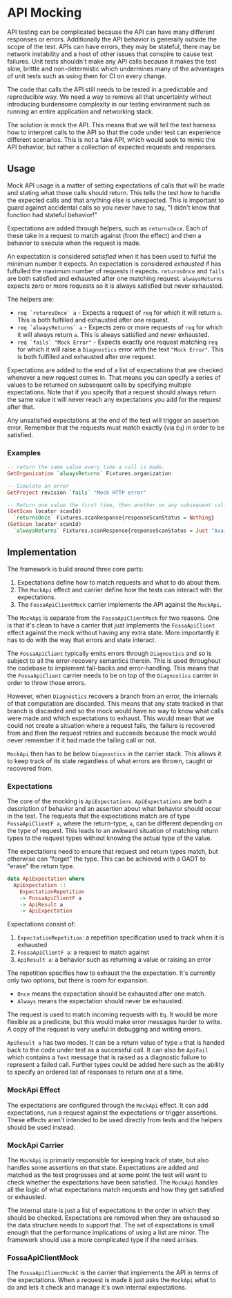 # API Mocking

API testing can be complicated because the API can have many different responses
or errors. Additionally the API behavior is generally outside the scope of the
test.  APIs can have errors, they may be stateful, there may be network
instability and a host of other issues that conspire to cause test failures.
Unit tests shouldn't make any API calls because it makes the test slow, brittle
and non-determistic which undermines many of the advantages of unit tests such
as using them for CI on every change.

The code that calls the API still needs to be tested in a predictable and
reproducible way.  We need a way to remove all that uncertainty without
introducing burdensome complexity in our testing environment such as running an
entire application and networking stack.

The solution is mock the API.  This means that we will tell the test harness how
to interpret calls to the API so that the code under test can experience
different scenarios.  This is not a fake API, which would seek to mimic the API
behavior, but rather a collection of expected requests and responses.

## Usage

Mock API usage is a matter of setting expectations of calls that will be made
and stating what those calls should return.  This tells the test how to handle
the expected calls and that anything else is unexpected.  This is important to
guard against accidental calls so you never have to say, "I didn't know that
function had stateful behavior!"

Expectations are added through helpers, such as `returnsOnce`.  Each of these
take in a request to match against (from the effect) and then a behavior to
execute when the request is made.

An expectation is considered _satisfied_ when it has been used to fulful the
minimum number it expects.  An expectation is considered _exhausted_ if has
fulfulled the maximum number of requests it expects.
`returnsOnce` and `fails` are both satisfied and exhausted after one matching
request.  `alwaysReturns` expects zero or more requests so it is always
satisfied but never exhausted.

The helpers are:

- ``req `returnsOnce` a`` - Expects a request of `req` for which it will return
  `a`.  This is both fulfilled and exhausted after one request.
- ``req `alwaysReturns` a`` - Expects zero or more requests of `req` for which it
  will always return `a`.  This is always satisfied and never exhausted.
- ``req `fails` "Mock Error"`` - Expects exactly one request matching `req` for
  which it will raise a `Diagnostics` error with the text `"Mock Error"`.  This is both fulfilled and exhausted after one request.

Expectations are added to the end of a list of expectations that are checked
whenever a new request comes in.  That means you can specify a series of values
to be returned on subsequent calls by specifying multiple expectations. Note
that if you specify that a request should always return the same value it will
never reach any expectations you add for the request after that.

Any unsatisfied expectations at the end of the test will trigger an assertion
error.  Remember that the requests must match exactly (via `Eq`) in order to be
satisfied.

### Examples

```haskell
-- return the same value every time a call is made.
GetOrganization `alwaysReturns` Fixtures.organization

-- Simulate an error
GetProject revision `fails` "Mock HTTP error"

-- Return one value the first time, then another on any subsequent calls
(GetScan locator scanId)
  `returnsOnce` Fixtures.scanResponse{responseScanStatus = Nothing}
(GetScan locator scanId)
  `alwaysReturns` Fixtures.scanResponse{responseScanStatus = Just "Available"}
```

## Implementation

The framework is build around three core parts:

1. Expectations define how to match requests and what to do about them.
2. The `MockApi` effect and carrier define how the tests can interact with the
   expectations.
3. The `FossaApiClientMock` carrier implements the API against the `MockApi`.

The `MockApi` is separate from the `FossaApiClientMock` for two reasons.  One is
that it's clean to have a carrier that just implements the `FossaApiClient`
effect against the mock without having any extra state.  More importantly it has
to do with the way that errors and state interact.

The `FossaApiClient` typically emits errors through `Diagnostics` and so is
subject to all the error-recovery semantics therein.  This is used throughout
the codebase to implement fall-backs and error-handling.  This means that the
`FossaApiClient` carrier needs to be on top of the `Diagnostics` carrier
in order to throw those errors.

However, when `Diagnostics` recovers a branch from an error, the internals of
that computation are discarded.  This means that any state tracked in that
branch is discarded and so the mock would have no way to know what calls were
made and which expectations to exhaust.  This would mean that we could not
create a situation where a request fails, the failure is recovered from and then
the request retries and succeeds because the mock would never remember if it had
made the failing call or not.

`MockApi` then has to be below `Diagnostics` in the carrier stack.  This allows
it to keep track of its state regardless of what errors are thrown, caught or
recovered from.

### Expectations

The core of the mocking is `ApiExpectations`.  `ApiExpectations` are both a
description of behavior and an assertion about what behavior should occur in the
test.  The requests that the expectations match are of type `FossaApiClientF a`,
where the return-type, `a`, can be different depending on the type of request.
This leads to an awkward situation of matching return types to the request types
without knowing the actual type of the value.

The expectations need to ensure that request and return types match, but
otherwise can "forget" the type.  This can be achieved with a GADT to "erase"
the return type.

```haskell
data ApiExpectation where
  ApiExpectation ::
    ExpectationRepetition
    -> FossaApiClientF a
    -> ApiResult a
    -> ApiExpectation
```

Expectations consist of:
1. `ExpectationRepetition`: a repetition specification used to track when it is
   exhausted
1. `FossaApiClientF a`: a request to match against
1. `ApiResult a`: a behavior such as returning a value or raising an error

The repetition specifies how to exhaust the the expectation.  It's currently
only two options, but there is room for expansion.

- `Once` means the expectation should be exhausted after one match.
- `Always` means the expectation should never be exhausted.

The request is used to match incoming requests with `Eq`.  It would be more
flexible as a predicate, but this would make error messages harder to write.  A
copy of the request is very useful in debugging and writing errors.

`ApiResult a` has two modes.  It can be a return value of type `a` that is
handed back to the code under test as a successful call.  It can also be
`ApiFail` which contains a `Text` message that is raised as a diagnostic failure
to represent a failed call.  Further types could be added here such as the
ability to specify an ordered list of responses to return one at a time.

### MockApi Effect

The expectations are configured through the `MockApi` effect.  It can add
expectations, run a request against the expectations or trigger assertions.
These effects aren't intended to be used directly from tests and the helpers
should be used instead.

### MockApi Carrier

The `MockApi` is primarily responsible for keeping track of state, but also
handles some assertions on that state.  Expectations are added and matched as
the test progresses and at some point the test will want to check whether the
expectations have been satisfied.  The `MockApi` handles all the logic of what
expectations match requests and how they get satisfied or exhausted.

The internal state is just a list of expectations in the order in which they
should be checked.  Expectations are removed when they are exhaused so the data
structure needs to support that.  The set of expectations is small enough that
the performance implications of using a list are minor.  The framework should
use a more complicated type if the need arrises.

### FossaApiClientMock

The `FossaApiClientMockC` is the carrier that implements the API in terms of the
expectations.  When a request is made it just asks the `MockApi` what to do and
lets it check and manage it's own internal expectations.